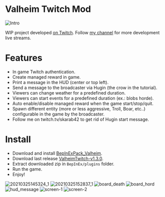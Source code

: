 # Valheim Twitch Mod

![Intro](https://user-images.githubusercontent.com/62928763/112491633-c972b400-8d80-11eb-95ee-f5cdb2373a0c.png)

WIP project developed [on Twitch](https://twitch.tv/skarab42). Follow [my channel](https://twitch.tv/skarab42) for more development live streams.

# Features

- In game Twitch authentication.
- Create managed reward in game.
- Print a message in the HUD (center or top left).
- Send a message to the broadcaster via Hugin (the crow in the tutorial). 
- Viewers can change weather for a predefined duration.
- Viewers can start events for a predefined duration (ex.: blobs horde).
- Auto enable/disable managed reward when the game start/stop/quit.
- Spawn different entity (more or less aggressive, Troll, Boar, etc..) configurable in the game by the broadcaster.
- Follow me on twitch.tv/skarab42 to get rid of Hugin start message.

# Install

- Download and install [BepInExPack_Valheim](https://valheim.thunderstore.io/package/denikson/BepInExPack_Valheim/).
- Download last release [ValheimTwitch-v1.3.0](https://github.com/skarab42/ValheimTwitch/releases/download/v1.3.0/ValheimTwitch-v1.3.0.zip).
- Extract downloaded zip in `BepInEx/plugins` folder.
- Run the game.
- Enjoy!

![20210325145324_1](https://user-images.githubusercontent.com/62928763/112490412-a267b280-8d7f-11eb-822e-3189abdaae0d.jpg)
![20210325152837_1](https://user-images.githubusercontent.com/62928763/112490416-a398df80-8d7f-11eb-92c1-4cd288b18dc3.jpg)
![board_death](https://user-images.githubusercontent.com/62928763/112490418-a398df80-8d7f-11eb-9f4b-84596615367e.jpg)
![board_hord](https://user-images.githubusercontent.com/62928763/112490419-a398df80-8d7f-11eb-9b05-07c33e5afbec.jpg)
![hud_message](https://user-images.githubusercontent.com/62928763/112490424-a4317600-8d7f-11eb-9c11-1aff075c9c69.jpg)
![screen-1](https://user-images.githubusercontent.com/62928763/112490425-a4ca0c80-8d7f-11eb-940f-d09e02103e61.png)
![screen-2](https://user-images.githubusercontent.com/62928763/112490427-a4ca0c80-8d7f-11eb-8022-ea8316acdf4d.png)
